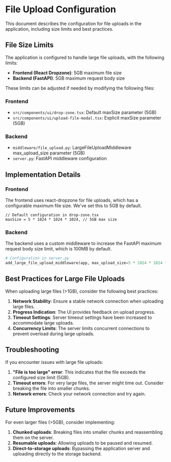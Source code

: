 # File Upload Configuration

This document describes the configuration for file uploads in the application, including size limits and best practices.

## File Size Limits

The application is configured to handle large file uploads, with the following limits:

- **Frontend (React Dropzone)**: 5GB maximum file size
- **Backend (FastAPI)**: 5GB maximum request body size

These limits can be adjusted if needed by modifying the following files:

### Frontend

- `src/components/ui/drop-zone.tsx`: Default maxSize parameter (5GB)
- `src/components/ui/upload-file-modal.tsx`: Explicit maxSize parameter (5GB)

### Backend

- `middleware/file_upload.py`: LargeFileUploadMiddleware max_upload_size parameter (5GB)
- `server.py`: FastAPI middleware configuration

## Implementation Details

### Frontend

The frontend uses react-dropzone for file uploads, which has a configurable maximum file size. We've set this to 5GB by default.

```tsx
// Default configuration in drop-zone.tsx
maxSize = 5 * 1024 * 1024 * 1024, // 5GB max size
```

### Backend

The backend uses a custom middleware to increase the FastAPI maximum request body size limit, which is 100MB by default.

```python
# Configuration in server.py
add_large_file_upload_middleware(app, max_upload_size=5 * 1024 * 1024 * 1024)  # 5GB
```

## Best Practices for Large File Uploads

When uploading large files (>1GB), consider the following best practices:

1. **Network Stability**: Ensure a stable network connection when uploading large files.
2. **Progress Indication**: The UI provides feedback on upload progress.
3. **Timeout Settings**: Server timeout settings have been increased to accommodate large uploads.
4. **Concurrency Limits**: The server limits concurrent connections to prevent overload during large uploads.

## Troubleshooting

If you encounter issues with large file uploads:

1. **"File is too large" error**: This indicates that the file exceeds the configured size limit (5GB).
2. **Timeout errors**: For very large files, the server might time out. Consider breaking the file into smaller chunks.
3. **Network errors**: Check your network connection and try again.

## Future Improvements

For even larger files (>5GB), consider implementing:

1. **Chunked uploads**: Breaking files into smaller chunks and reassembling them on the server.
2. **Resumable uploads**: Allowing uploads to be paused and resumed.
3. **Direct-to-storage uploads**: Bypassing the application server and uploading directly to the storage backend.
